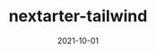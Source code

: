 ---
title: nextarter-tailwind
projectLink: https://nextarter-tailwind.sznm.dev
repoLink: https://github.com/sozonome/nextarter-tailwind
description: 🔋⚡ battery packed template to initialize Next.js app with TailwindCSS & Typescript setup
date: "2021-10-01"
icon: "/app_icons/nextarter-chakra.svg"
projectType: 'templates'
stacks:
  - nextjs
  - tailwindcss
---